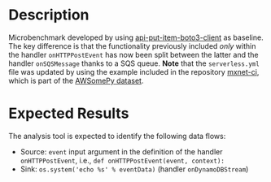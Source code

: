 # Description
Microbenchmark developed by using [api-put-item-boto3-client](../../dynamodb-service/api-put-item-boto3-client) as baseline. The key difference is that the functionality previously included _only_ within the handler `onHTTPPostEvent` has now been split between the latter and the handler `onSQSMessage` thanks to a SQS queue. **Note** that the `serverless.yml` file was updated by using the example included in the repository [mxnet-ci](https://github.com/apache/mxnet-ci/blob/master/services/github-bots/LabelBotFullFunctionality/serverless.yml), which is part of the [AWSomePy dataset](https://zenodo.org/record/7838077). 

# Expected Results
The analysis tool is expected to identify the following data flows:

* Source: `event` input argument in the definition of the handler `onHTTPPostEvent`, i.e., `def onHTTPPostEvent(event, context):`
* Sink: `os.system('echo %s' % eventData)` (handler `onDynamoDBStream`)
